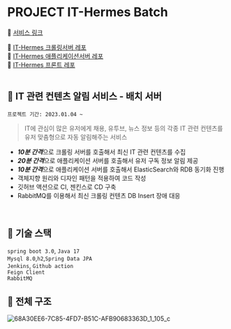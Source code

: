 # PROJECT IT-Hermes Batch

:paperclip: [서비스 링크](https://it-hermes.store)  

:paperclip: [IT-Hermes 크롤링서버 레포](https://github.com/f-lab-edu/IT-Hermes-Crawling)  
:paperclip: [IT-Hermes 애플리케이션서버 레포](https://github.com/f-lab-edu/IT-Hermes-Server)  
:paperclip: [IT-Hermes 프론트 레포](https://github.com/f-lab-edu/IT-Hermes-Front)    
<br>

## :thought_balloon: IT 관련 컨텐츠 알림 서비스 - 배치 서버

```프로젝트 기간: 2023.01.04 ~```

> IT에 관심이 많은 유저에게 채용, 유투브, 뉴스 정보 등의 각종 IT 관련 컨텐츠를   
> 유저 맞춤형으로 자동 알림해주는 서비스

- <em><strong>10분 간격</strong></em>으로 크롤링 서버를 호출해서 최신 IT 관련 컨텐츠를 수집   
- <em><strong>20분 간격</strong></em>으로 애플리케이션 서버를 호출해서 유저 구독 정보 알림 제공  
- <em><strong>10분 간격</strong></em>으로 애플리케이션 서버를 호출해서 ElasticSearch와 RDB 동기화 진행
- 객체지향 원리와 디자인 패턴을 적용하여 코드 작성  
- 깃허브 액션으로 CI, 젠킨스로 CD 구축  
- RabbitMQ를 이용해서 최신 크롤링 컨텐츠 DB Insert 장애 대응  

<br>

## :page_facing_up: 기술 스택  

`spring boot 3.0`, `Java 17`  
`Mysql 8.0`,`h2`,`Spring Data JPA`  
`Jenkins`, `Github action`     
`Feign Client`  
`RabbitMQ`

## :thought_balloon: 전체 구조    
![68A30EE6-7C85-4FD7-B51C-AFB90683363D_1_105_c](https://user-images.githubusercontent.com/70764912/230696042-70781f1d-6f8f-46d4-9e45-86ad4fa57cb5.jpeg)





